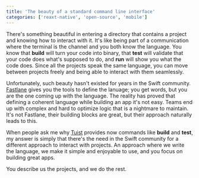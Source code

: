 ```yaml
---
title: 'The beauty of a standard command line interface'
categories: ['reaxt-native', 'open-source', 'mobile']
---
```


There's something beautiful in entering a directory that contains a project and knowing how to interact with it.
It's like being part of a communication where the terminal is the channel and you both know the language.
You know that **build** will turn your code into binary,
that **test** will validate that your code does what's supposed to do,
and **run** will show you what the code does.
Since all the projects speak the same language, you can move between projects freely and being able to interact with them seamlessly.

Unfortunately, such beauty hasn't existed for years in the Swift community.
[Fastlane](https://fastlane.tools) gives you the tools to define the lanuage;
you get words, but you are the one coming up with the language.
The reality has proved that defining a coherent language while building an app it's not easy.
Teams end up with complex and hard to optimize logic that is a nightmare to maintain.
It's not Fastlane,
their building blocks are great,
but their approach naturally leads to this.

When people ask me why [Tuist](https://tuist.io) provides now commands like **build** and **test**,
my answer is simply that there's the need in the Swift community for a different approach to interact with projects.
An approach where we write the language, we make it simple and enjoyable to use, and you focus on building great apps.

You describe us the projects, and we do the rest.
